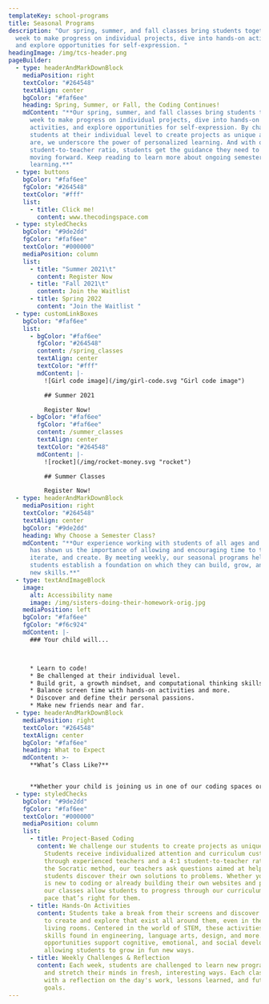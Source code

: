 ```yaml
---
templateKey: school-programs
title: Seasonal Programs
description: "Our spring, summer, and fall classes bring students together each
  week to make progress on individual projects, dive into hands-on activities,
  and explore opportunities for self-expression. "
headingImage: /img/tcs-header.png
pageBuilder:
  - type: headerAndMarkDownBlock
    mediaPosition: right
    textColor: "#264548"
    textAlign: center
    bgColor: "#faf6ee"
    heading: Spring, Summer, or Fall, the Coding Continues!
    mdContent: "**Our spring, summer, and fall classes bring students together each
      week to make progress on individual projects, dive into hands-on
      activities, and explore opportunities for self-expression. By challenging
      students at their individual level to create projects as unique as they
      are, we underscore the power of personalized learning. And with our 4:1
      student-to-teacher ratio, students get the guidance they need to keep
      moving forward. Keep reading to learn more about ongoing semester
      learning.**"
  - type: buttons
    bgColor: "#faf6ee"
    fgColor: "#264548"
    textColor: "#fff"
    list:
      - title: Click me!
        content: www.thecodingspace.com
  - type: styledChecks
    bgColor: "#9de2dd"
    fgColor: "#faf6ee"
    textColor: "#000000"
    mediaPosition: column
    list:
      - title: "Summer 2021\t"
        content: Register Now
      - title: "Fall 2021\t"
        content: Join the Waitlist
      - title: Spring 2022
        content: "Join the Waitlist "
  - type: customLinkBoxes
    bgColor: "#faf6ee"
    list:
      - bgColor: "#faf6ee"
        fgColor: "#264548"
        content: /spring_classes
        textAlign: center
        textColor: "#fff"
        mdContent: |-
          ![Girl code image](/img/girl-code.svg "Girl code image")

          ## Summer 2021

          Register Now!
      - bgColor: "#faf6ee"
        fgColor: "#faf6ee"
        content: /summer_classes
        textAlign: center
        textColor: "#264548"
        mdContent: |-
          ![rocket](/img/rocket-money.svg "rocket")

          ## Summer Classes

          Register Now!
  - type: headerAndMarkDownBlock
    mediaPosition: right
    textColor: "#264548"
    textAlign: center
    bgColor: "#9de2dd"
    heading: Why Choose a Semester Class?
    mdContent: "**Our experience working with students of all ages and skill levels
      has shown us the importance of allowing and encouraging time to tinker,
      iterate, and create. By meeting weekly, our seasonal programs help
      students establish a foundation on which they can build, grow, and develop
      new skills.**"
  - type: textAndImageBlock
    image:
      alt: Accessibility name
      image: /img/sisters-doing-their-homework-orig.jpg
    mediaPosition: left
    bgColor: "#faf6ee"
    fgColor: "#f6c924"
    mdContent: |-
      ### Your child will...



      * Learn to code!
      * Be challenged at their individual level.
      * Build grit, a growth mindset, and computational thinking skills.
      * Balance screen time with hands-on activities and more.
      * Discover and define their personal passions.
      * Make new friends near and far.
  - type: headerAndMarkDownBlock
    mediaPosition: right
    textColor: "#264548"
    textAlign: center
    bgColor: "#faf6ee"
    heading: What to Expect
    mdContent: >-
      **What’s Class Like?**


      **Whether your child is joining us in one of our coding spaces or from the comfort of their couch, our classes combine project-based coding and challenges with opportunities to take a break from the screen to laugh, learn, and explore. Here’s what your child can expect from our seasonal classes:**
  - type: styledChecks
    bgColor: "#9de2dd"
    fgColor: "#faf6ee"
    textColor: "#000000"
    mediaPosition: column
    list:
      - title: Project-Based Coding
        content: We challenge our students to create projects as unique as they are.
          Students receive individualized attention and curriculum customization
          through experienced teachers and a 4:1 student-to-teacher ratio. Using
          the Socratic method, our teachers ask questions aimed at helping
          students discover their own solutions to problems. Whether your child
          is new to coding or already building their own websites and projects,
          our classes allow students to progress through our curriculum at the
          pace that’s right for them.
      - title: Hands-On Activities
        content: Students take a break from their screens and discover the opportunities
          to create and explore that exist all around them, even in their own
          living rooms. Centered in the world of STEM, these activities draw on
          skills found in engineering, language arts, design, and more. These
          opportunities support cognitive, emotional, and social development,
          allowing students to grow in fun new ways.
      - title: Weekly Challenges & Reflection
        content: Each week, students are challenged to learn new programming techniques
          and stretch their minds in fresh, interesting ways. Each class ends
          with a reflection on the day's work, lessons learned, and future
          goals.
---
```


